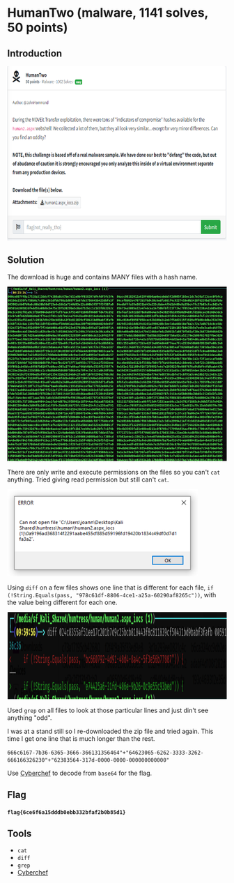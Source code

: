 # HumanTwo (malware, 1141 solves, 50 points)

## Introduction

<p align="left">
  <img height=400 img src=./readme_assets/human-challenge.PNG/>
</p>

## Solution

The download is huge and contains MANY files with a hash name.

<p align="left">
  <img height=400 img src=./readme_assets/human-files.PNG/>
</p>

There are only write and execute permissions on the files so you can't `cat` anything. Tried giving read permission but still can't `cat`.

<p align="left">
  <img height=200 img src=./readme_assets/human-error.PNG/>
</p>

Using `diff` on a few files shows one line that is different for each file,
`if (!String.Equals(pass, "978c61df-8806-4ce1-a25a-60290af8265c"))`, with the value being different for each one.

<p align="left">
  <img height=200 img src=./readme_assets/diff.PNG/>
</p>

Used `grep` on all files to look at those particular lines and just din't see anything "odd".

I was at a stand still so I re-downloaded the zip file and tried again. This time I get one line that is much longer than the rest.

`666c6167-7b36-6365-3666-366131356464"+"64623065-6262-3333-3262-666166326230"+"62383564-317d-0000-0000-000000000000"`

Use [Cyberchef](https://gchq.github.io/CyberChef/) to decode from `base64` for the flag.

## Flag

**`flag{6ce6f6a15dddb0ebb332bfaf2b0b85d1}`**

## Tools

- `cat`
- `diff`
- `grep`
- [Cyberchef](https://gchq.github.io/CyberChef/)
